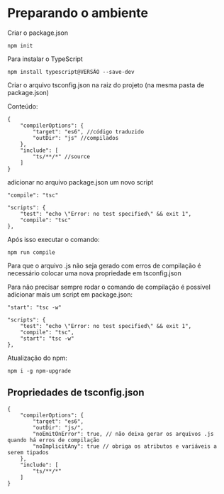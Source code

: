 
# Preparando o ambiente

Criar o package.json
```
npm init
```

Para instalar o TypeScript 
```
npm install typescript@VERSÃO --save-dev
```

Criar o arquivo tsconfig.json na raiz do projeto (na mesma pasta de package.json)

Conteúdo:
```
{
    "compilerOptions": {
        "target": "es6", //código traduzido
        "outDir": "js" //compilados
    },
    "include": [
        "ts/**/*" //source
    ]
}
```

adicionar no arquivo package.json um novo script

```
"compile": "tsc"
```

```
"scripts": {
    "test": "echo \"Error: no test specified\" && exit 1",
    "compile": "tsc"
},
```


Após isso executar o comando:
```
npm run compile
```

Para que o arquivo .js não seja gerado com erros de compilação é necessário colocar uma nova propriedade em tsconfig.json


Para não precisar sempre rodar o comando de compilação é possível adicionar mais um script em package.json:
```
"start": "tsc -w"
```

```
"scripts": {
    "test": "echo \"Error: no test specified\" && exit 1",
    "compile": "tsc",
    "start": "tsc -w"
},
```

Atualização do npm:
```
npm i -g npm-upgrade
```

## Propriedades de tsconfig.json

```
{
    "compilerOptions": {
        "target": "es6",
        "outDir": "js/",
        "noEmitOnError": true, // não deixa gerar os arquivos .js quando há erros de compilação
        "noImplicitAny": true // obriga os atributos e variáveis a serem tipados 
    },
    "include": [
        "ts/**/*"
    ]
}
```
